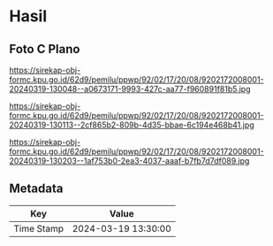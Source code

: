 # Hasil

## Foto C Plano

https://sirekap-obj-formc.kpu.go.id/62d9/pemilu/ppwp/92/02/17/20/08/9202172008001-20240319-130048--a0673171-9993-427c-aa77-f960891f81b5.jpg

https://sirekap-obj-formc.kpu.go.id/62d9/pemilu/ppwp/92/02/17/20/08/9202172008001-20240319-130113--2cf865b2-809b-4d35-bbae-6c194e468b41.jpg

https://sirekap-obj-formc.kpu.go.id/62d9/pemilu/ppwp/92/02/17/20/08/9202172008001-20240319-130203--1af753b0-2ea3-4037-aaaf-b7fb7d7df089.jpg


## Metadata

| Key        | Value               |
| ---------- | ------------------- |
| Time Stamp | 2024-03-19 13:30:00 |



